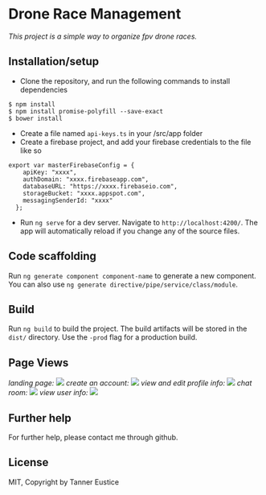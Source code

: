 # Drone Race Management
_This project is a simple way to organize fpv drone races._

## Installation/setup
* Clone the repository, and run the following commands to install dependencies

```
$ npm install
$ npm install promise-polyfill --save-exact
$ bower install
```
* Create a file named `api-keys.ts` in your /src/app folder
* Create a firebase project, and add your firebase credentials to the file like so
```
export var masterFirebaseConfig = {
    apiKey: "xxxx",
    authDomain: "xxxx.firebaseapp.com",
    databaseURL: "https://xxxx.firebaseio.com",
    storageBucket: "xxxx.appspot.com",
    messagingSenderId: "xxxx"
  };
```
* Run `ng serve` for a dev server. Navigate to `http://localhost:4200/`. The app will automatically reload if you change any of the source files.

## Code scaffolding

Run `ng generate component component-name` to generate a new component. You can also use `ng generate directive/pipe/service/class/module`.

## Build

Run `ng build` to build the project. The build artifacts will be stored in the `dist/` directory. Use the `-prod` flag for a production build.


## Page Views

_landing page:_
![](https://github.com/niklaslong/chatroom/blob/master/public/img/landing-page.png?raw=true)
_create an account:_
![](https://github.com/niklaslong/chatroom/blob/master/public/img/create_account.png?raw=true)
_view and edit profile info:_
![](https://github.com/niklaslong/chatroom/blob/master/public/img/edit-profile.png?raw=true)
_chat room:_
![](https://github.com/niklaslong/chatroom/blob/master/public/img/chat-view.png?raw=true)
_view user info:_
![](https://github.com/niklaslong/chatroom/blob/master/public/img/view-user-info.png?raw=true)

## Further help

For further help, please contact me through github.

## License

MIT, Copyright by Tanner Eustice
